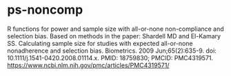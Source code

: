 # ps-noncomp
R functions for power and sample size with all-or-none non-compliance and selection bias.
Based on methods in the paper: 
Shardell MD and El-Kamary SS. Calculating sample size for studies with expected all-or-none nonadherence and selection bias. Biometrics. 2009 Jun;65(2):635-9. doi: 10.1111/j.1541-0420.2008.01114.x. PMID: 18759830; PMCID: PMC4319571. https://www.ncbi.nlm.nih.gov/pmc/articles/PMC4319571/

